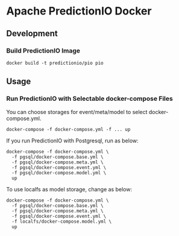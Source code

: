 Apache PredictionIO Docker
==========================

## Development

### Build PredictionIO Image

```
docker build -t predictionio/pio pio
```

## Usage

### Run PredictionIO with Selectable docker-compose Files

You can choose storages for event/meta/model to select docker-compose.yml.

```
docker-compose -f docker-compose.yml -f ... up
```

If you run PredictionIO with Postgresql, run as below:

```
docker-compose -f docker-compose.yml \
  -f pgsql/docker-compose.base.yml \
  -f pgsql/docker-compose.meta.yml \
  -f pgsql/docker-compose.event.yml \
  -f pgsql/docker-compose.model.yml \
  up
```

To use localfs as model storage, change as below: 

```
docker-compose -f docker-compose.yml \
  -f pgsql/docker-compose.base.yml \
  -f pgsql/docker-compose.meta.yml \
  -f pgsql/docker-compose.event.yml \
  -f localfs/docker-compose.model.yml \
  up
```
